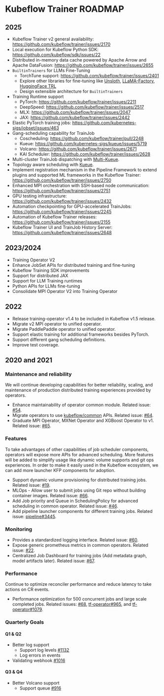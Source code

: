 # Kubeflow Trainer ROADMAP

## 2025

- Kubeflow Trainer v2 general availability: https://github.com/kubeflow/trainer/issues/2170
- Local execution for Kubeflow Python SDK: https://github.com/kubeflow/sdk/issues/22
- Distributed in-memory data cache powered by Apache Arrow and Apache DataFusion: https://github.com/kubeflow/trainer/issues/2655
- `BuiltinTrainers` for LLMs Fine-Tuning
  - TorchTune support: https://github.com/kubeflow/trainer/issues/2401
  - Explore other libraries for fine-tuning like [Unsloth](https://github.com/unslothai/unsloth), [LLaMA-Factory](https://github.com/hiyouga/LLaMA-Factory), [HuggingFace TRL](https://github.com/huggingface/trl)
  - Design extensible architecture for `BuiltinTrainers`
- Training Runtime support
  - PyTorch: https://github.com/kubeflow/trainer/issues/2211
  - DeepSpeed: https://github.com/kubeflow/trainer/issues/2517
  - MLX: https://github.com/kubeflow/trainer/issues/2047
  - JAX: https://github.com/kubeflow/trainer/issues/2442
- Elastic PyTorch training jobs: https://github.com/kubernetes-sigs/jobset/issues/463
- Gang-scheduling capability for TrainJob
  - Coscheduling: https://github.com/kubeflow/trainer/pull/2248
  - Kueue: https://github.com/kubernetes-sigs/kueue/issues/5719
  - Volcano: https://github.com/kubeflow/trainer/issues/2671
  - KAI Scheduler: https://github.com/kubeflow/trainer/issues/2628
- Multi-cluster TrainJob dispatching with [Multi-Kueue](https://kueue.sigs.k8s.io/docs/concepts/multikueue/).
- Topology aware scheduling with [Kueue](https://kueue.sigs.k8s.io/docs/concepts/topology_aware_scheduling/).
- Implement registration mechanism in the Pipeline Framework to extend plugins and supported ML
  frameworks in the Kubeflow Trainer: https://github.com/kubeflow/trainer/issues/2750
- Enhanced MPI orchestration with SSH-based node communication: https://github.com/kubeflow/trainer/issues/2751
- GPU testing infrastructure: https://github.com/kubeflow/trainer/issues/2432
- Automation checkpointing for GPU-accelerated TrainJobs: https://github.com/kubeflow/trainer/issues/2245
- Automation of Kubeflow Trainer releases: https://github.com/kubeflow/trainer/issues/2155
- Kubeflow Trainer UI and TrainJob History Server: https://github.com/kubeflow/trainer/issues/2648

## 2023/2024

- Training Operator V2
- Enhance JobSet APIs for distributed training and fine-tuning
- Kubeflow Training SDK improvements
- Support for distributed JAX
- Support for LLM Training runtimes
- Python APIs for LLMs fine-tuning
- Consolidate MPI Operator V2 into Training Operator

## 2022

- Release training-operator v1.4 to be included in Kubeflow v1.5 release.
- Migrate v2 MPI operator to unified operator.
- Migrate PaddlePaddle operator to unified operator.
- Support elastic training for additional frameworks besides PyTorch.
- Support different gang scheduling definitions.
- Improve test coverage.

## 2020 and 2021

### Maintenance and reliability

We will continue developing capabilities for better reliability, scaling, and maintenance of production distributed training experiences provided by operators.

- Enhance maintainability of operator common module. Related issue: [#54](https://github.com/kubeflow/common/issues/54).
- Migrate operators to use [kubeflow/common](https://github.com/kubeflow/common) APIs. Related issue: [#64](https://github.com/kubeflow/common/issues/64).
- Graduate MPI Operator, MXNet Operator and XGBoost Operator to v1. Related issue: [#65](https://github.com/kubeflow/common/issues/65).

### Features

To take advantages of other capabilities of job scheduler components, operators will expose more APIs for advanced scheduling. More features will be added to simplify usage like dynamic volume supports and git ops experiences. In order to make it easily used in the Kubeflow ecosystem, we can add more launcher KFP components for adoption.

- Support dynamic volume provisioning for distributed training jobs. Related issue: [#19](https://github.com/kubeflow/common/issues/19).
- MLOps - Allow user to submit jobs using Git repo without building container images. Related issue: [#66](https://github.com/kubeflow/common/issues/66).
- Add Job priority and Queue in SchedulingPolicy for advanced scheduling in common operator. Related issue: [#46](https://github.com/kubeflow/common/issues/46).
- Add pipeline launcher components for different training jobs. Related issue: [pipeline#3445](https://github.com/kubeflow/pipelines/issues/3445).

### Monitoring

- Provides a standardized logging interface. Related issue: [#60](https://github.com/kubeflow/common/issues/60).
- Expose generic prometheus metrics in common operators. Related issue: [#22](https://github.com/kubeflow/common/issues/22).
- Centralized Job Dashboard for training jobs (Add metadata graph, model artifacts later). Related issue: [#67](https://github.com/kubeflow/common/issues/67).

### Performance

Continue to optimize reconciler performance and reduce latency to take actions on CR events.

- Performance optimization for 500 concurrent jobs and large scale completed jobs. Related issues: [#68](https://github.com/kubeflow/common/issues/68), [tf-operator#965](https://github.com/kubeflow/tf-operator/issues/965), and [tf-operator#1079](https://github.com/kubeflow/tf-operator/issues/1079).

### Quarterly Goals

#### Q1 & Q2

- Better log support
  - Support log levels [#1132](https://github.com/kubeflow/training-operator/issues/1132)
  - Log errors in events
- Validating webhook [#1016](https://github.com/kubeflow/training-operator/issues/1016)

#### Q3 & Q4

- Better Volcano support
  - Support queue [#916](https://github.com/kubeflow/training-operator/issues/916)
